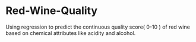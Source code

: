 # Red-Wine-Quality
Using regression to predict the continuous quality score( 0-10 ) of red wine based  on chemical attributes like acidity and alcohol. 
